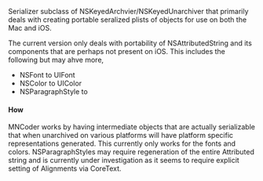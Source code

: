 Serializer subclass of NSKeyedArchvier/NSKeyedUnarchiver that primarily deals with creating portable seralized plists of objects for use on both the Mac and iOS.

The current version only deals with portability of NSAttributedString and its components that are perhaps not present on iOS. This includes the following but may ahve more,

- NSFont to UIFont
- NSColor to UIColor
- NSParagraphStyle to <Some CoreText Alignment Value>

#### How
MNCoder works by having intermediate objects that are actually serializable that when unarchived on various platforms will have platform specific representations generated. This currently only works for the fonts and colors. NSParagraphStyles may require regeneration of the entire Attributed string and is currently under investigation as it seems to require explicit setting of Alignments via CoreText.
